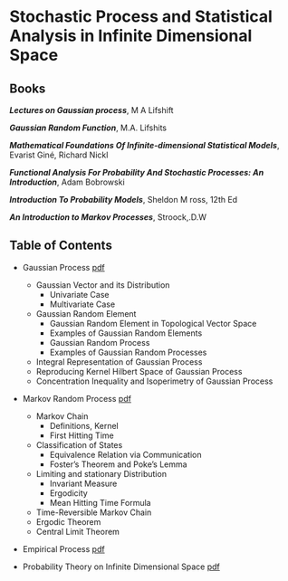# Stochastic Process and Statistical Analysis in Infinite Dimensional Space

## Books

***Lectures on Gaussian process***, M A Lifshift

***Gaussian Random Function***, M.A. Lifshits

***Mathematical Foundations Of Infinite-dimensional Statistical Models***, Evarist Giné, Richard Nickl

***Functional Analysis For Probability And Stochastic Processes: An Introduction***, Adam Bobrowski

***Introduction To Probability Models***, Sheldon M ross, 12th Ed

***An Introduction to Markov Processes***, Stroock,.D.W

## Table of Contents

- Gaussian Process [pdf](./RP_lecture1_Gaussian_random_process.pdf)
  - Gaussian Vector and its Distribution
    - Univariate Case
    - Multivariate Case
  - Gaussian Random Element
    - Gaussian Random Element in Topological Vector Space
    - Examples of Gaussian Random Elements
    - Gaussian Random Process
    - Examples of Gaussian Random Processes 
  - Integral Representation of Gaussian Process
  - Reproducing Kernel Hilbert Space of Gaussian Process
  - Concentration Inequality and Isoperimetry of Gaussian Process

- Markov Random Process [pdf](./RP_lecture2_markov_chains.pdf)
  - Markov Chain 
    - Definitions, Kernel
    - First Hitting Time 
  - Classification of States
    - Equivalence Relation via Communication
    - Foster’s Theorem and Poke’s Lemma 
  - Limiting and stationary Distribution
    - Invariant Measure
    - Ergodicity
    - Mean Hitting Time Formula 
  - Time-Reversible Markov Chain
  - Ergodic Theorem 
  - Central Limit Theorem

- Empirical Process [pdf](./RP_lecture3_empirical_process.pdf)

- Probability Theory on Infinite Dimensional Space [pdf](./RP_lecture4_prob_infinite_prod_sp.pdf)
